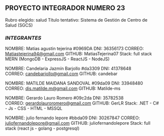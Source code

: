 ## **PROYECTO INTEGRADOR NUMERO 23**
Rubro elegido: salud
Título tentativo: Sistema de Gestión de Centro de Salud (SGCS)

### *INTEGRANTES*

NOMBRE: Matias agustin tejerina #0969DA
DNI: 36356173
CORREO: Matiastejerina94@gmail.com
GITHUB: MatiasTejerina07
Stack: full stack  MERN (MongoDB - ExpressJS - ReactJS - NodeJS)

NOMBRE: Candelaria Jazmín Barjollo #da3309
DNI: 41378648	
CORREO: candebarjollo@gmail.com	
GITHUB: candebar

NOMBRE: MATILDE MAIDANA SANDOVAL #09da09
DNI: 33948480	
CORREO: dis.matilde.m@gmail.com
GITHUB: Matilde-ms

NOMBRE: Gerardo Lauro Romero #09c2da
DNI: 35782538	
CORREO: gerardolauroromero@gmail.com
GITHUB: GerLR
Stack: .NET - C# - Js - CSS - HTML - MSSQL

NOMBRE: julio fernando lepore #bbda09
DNI: 30267847
CORREO: juliofernandolepore@gmail.com
GITHUB: juliofernandolepore
Stack: full stack (react js - golang - postgresql)